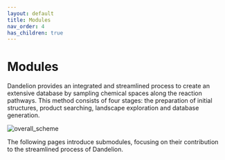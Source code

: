 ```yaml
---
layout: default
title: Modules
nav_order: 4
has_children: true
---
```


# Modules

Dandelion provides an integrated and streamlined process to create an extensive database by sampling chemical spaces along the reaction pathways. This method consists of four stages: the preparation of initial structures, product searching, landscape exploration and database generation.

![overall_scheme](https://github.com/jjy1031/jjy1031.github.io/assets/160209859/e0c9ad94-fa03-42d0-95ad-f0cb31315422)

The following pages introduce submodules, focusing on their contribution to the streamlined process of Dandelion.


